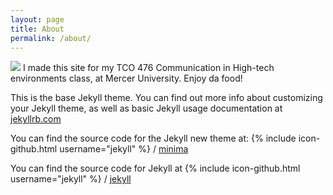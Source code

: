 ```yaml
---
layout: page
title: About
permalink: /about/
---
```

![](https://opc.olympus-imaging.com/wp-content/uploads/2014/10/about1.png)
I made this site for my TCO 476 Communication in High-tech environments class, at Mercer University. Enjoy da food!


This is the base Jekyll theme. You can find out more info about customizing your Jekyll theme, as well as basic Jekyll usage documentation at [jekyllrb.com](http://jekyllrb.com/)

You can find the source code for the Jekyll new theme at:
{% include icon-github.html username="jekyll" %} /
[minima](https://github.com/jekyll/minima)

You can find the source code for Jekyll at
{% include icon-github.html username="jekyll" %} /
[jekyll](https://github.com/jekyll/jekyll)
